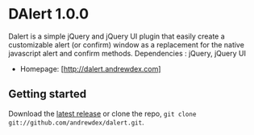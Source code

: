 DAlert 1.0.0
======

Dalert is a simple jQuery and jQuery UI plugin that easily create a customizable alert (or confirm) window as a replacement for the native javascript alert and confirm methods.
Dependencies : jQuery, jQuery UI



* Homepage: [http://dalert.andrewdex.com]

## Getting started 
Download the [latest release](https://github.com/andrewdex/dalert/archive/master.zip) or clone the repo, `git clone git://github.com/andrewdex/dalert.git`.

